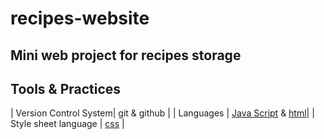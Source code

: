 ﻿# recipes-website
## Mini web project for recipes storage

## Tools & Practices

| Version Control System| git & github |
| Languages | [Java Script](https://www.javascript.com/) & [html](https://html.com/)|
| Style sheet language | [css](https://www.w3.org/Style/CSS/Overview.en.html) |
